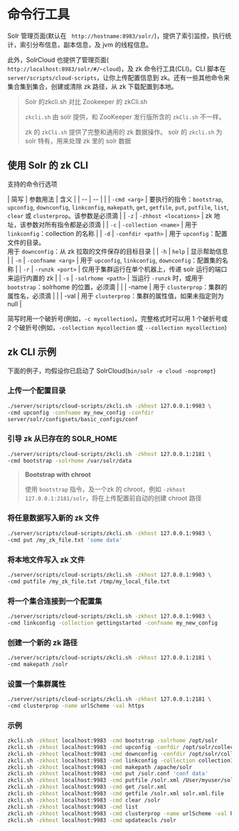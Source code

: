 # 命令行工具

Solr 管理页面(默认在 ` http://hostname:8983/solr/`)，提供了索引监控，执行统计，索引分布信息，副本信息，及 jvm 的线程信息。

此外，SolrCloud 也提供了管理页面(` http://localhost:8983/solr/#/~cloud`)，及 zk 命令行工具(CLI)。CLI 脚本在 `server/scripts/cloud-scripts`，让你上传配置信息到 zk。还有一些其他命令来集合集到集合，创建或清除 zk 路径，从 zk 下载配置到本地。

> Solr 的zkcli.sh 对比 Zookeeper 的 zkCli.sh
> 
> `zkcli.sh` 由 solr 提供，和 ZooKeeper 发行版所含的 `zkCli.sh` 不一样。
> 
> zk 的 `zkCli.sh` 提供了完整和通用的 zk 数据操作。 solr 的 `zkcli.sh` 为 solr 特有，用来处理 zk 里的 solr 数据

## 使用 Solr 的 zk CLI

支持的命令行选项

| 简写 | 参数用法 | 含义 |
| -- | -- |
| | `-cmd <arg>` | 要执行的指令：`bootstrap`, `upconfig`, `downconfig`, `linkconfig`, `makepath`, `get`, `getfile`, `put`, `putfile`, `list`, `clear` 或 `clusterprop`。该参数是必须滴 |
| `-z` | `-zhhost <locations>` | zk 地址，该参数对所有指令都是必须滴 |
| `-c` | `-collection <name>` | 用于 `linkconfig`：collection 的名称 |
| `-d` | `-confdir <path>` | 用于 `upconfig`：配置文件的目录。<br>用于 `downconfig`：从 zk 拉取的文件保存的目标目录 |
| `-h` | `help` | 显示帮助信息 |
| `-n` | `-confname <arg>` | 用于 `upconfig`, `linkconfig`, `downconfig`：配置集的名称 |
| `-r` | `-runzk <port>` | 仅用于集群运行在单个机器上，传递 solr 运行的端口来运行内置的 zk |
| `-s` | `-solrhome <path>` | 当运行 `-runzk` 时，或用于 `bootstrap`：solrhome 的位置，必须滴 |
|  | -name <value> | 用于 `clusterprop`：集群的属性名，必须滴 |
|  | -val <value> | 用于 `clusterprop`：集群的属性值，如果未指定则为 null |

简写时用一个破折号(例如，`-c mycollection`)，完整格式时可以用 1 个破折号或 2 个破折号(例如，`-collection mycollection` 或 `--collection mycollection`)

## zk CLI 示例

下面的例子，均假设你已启动了 SolrCloud(`bin/solr -e cloud -noprompt`)

### 上传一个配置目录

```bash
./server/scripts/cloud-scripts/zkcli.sh -zkhost 127.0.0.1:9983 \
-cmd upconfig -confname my_new_config -confdir
server/solr/configsets/basic_configs/conf
```

### 引导 zk 从已存在的 SOLR_HOME

```bash
./server/scripts/cloud-scripts/zkcli.sh -zkhost 127.0.0.1:2181 \
-cmd bootstrap -solrhome /var/solr/data
```

> **Bootstrap with chroot**
> 
> 使用 `bootstrap` 指令，及一个zk 的 chroot，例如 `-zkhost 127.0.0.1:2181/solr`，将在上传配置前自动的创建 chroot 路径

### 将任意数据写入新的 zk 文件

```bash
./server/scripts/cloud-scripts/zkcli.sh -zkhost 127.0.0.1:9983 \
-cmd put /my_zk_file.txt 'some data'
```

### 将本地文件写入 zk 文件

```bash
./server/scripts/cloud-scripts/zkcli.sh -zkhost 127.0.0.1:9983 \
-cmd putfile /my_zk_file.txt /tmp/my_local_file.txt
```

### 将一个集合连接到一个配置集

```bash
./server/scripts/cloud-scripts/zkcli.sh -zkhost 127.0.0.1:9983 \
-cmd linkconfig -collection gettingstarted -confname my_new_config
```

### 创建一个新的 zk 路径

```bash
./server/scripts/cloud-scripts/zkcli.sh -zkhost 127.0.0.1:2181 \
-cmd makepath /solr
```

### 设置一个集群属性

```bash
./server/scripts/cloud-scripts/zkcli.sh -zkhost 127.0.0.1:2181 \
-cmd clusterprop -name urlScheme -val https
```

### 示例

```bash
zkcli.sh -zkhost localhost:9983 -cmd bootstrap -solrhome /opt/solr
zkcli.sh -zkhost localhost:9983 -cmd upconfig -confdir /opt/solr/collection1/conf -confname myconf
zkcli.sh -zkhost localhost:9983 -cmd downconfig -confdir /opt/solr/collection1/conf -confname myconf
zkcli.sh -zkhost localhost:9983 -cmd linkconfig -collection collection1 -confname myconf
zkcli.sh -zkhost localhost:9983 -cmd makepath /apache/solr
zkcli.sh -zkhost localhost:9983 -cmd put /solr.conf 'conf data'
zkcli.sh -zkhost localhost:9983 -cmd putfile /solr.xml /User/myuser/solr/solr.xml
zkcli.sh -zkhost localhost:9983 -cmd get /solr.xml
zkcli.sh -zkhost localhost:9983 -cmd getfile /solr.xml solr.xml.file
zkcli.sh -zkhost localhost:9983 -cmd clear /solr
zkcli.sh -zkhost localhost:9983 -cmd list
zkcli.sh -zkhost localhost:9983 -cmd clusterprop -name urlScheme -val https
zkcli.sh -zkhost localhost:9983 -cmd updateacls /solr
```

